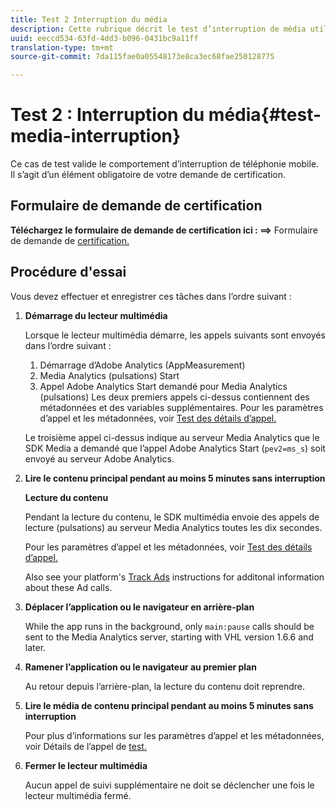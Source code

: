 ```yaml
---
title: Test 2 Interruption du média
description: Cette rubrique décrit le test d’interruption de média utilisé dans la validation.
uuid: eeccd534-63fd-4dd3-b096-0431bc9a11ff
translation-type: tm+mt
source-git-commit: 7da115fae0a05548173e8ca3ec68fae250128775

---
```



# Test 2 : Interruption du média{#test-media-interruption}

Ce cas de test valide le comportement d’interruption de téléphonie mobile. Il s’agit d’un élément obligatoire de votre demande de certification.

## Formulaire de demande de certification

**Téléchargez le formulaire de demande de certification ici : ==&gt;** Formulaire de demande de [certification.](cert_req_form.docx)

## Procédure d'essai

Vous devez effectuer et enregistrer ces tâches dans l’ordre suivant :

1. **Démarrage du lecteur multimédia**

   Lorsque le lecteur multimédia démarre, les appels suivants sont envoyés dans l’ordre suivant :

   1. Démarrage d’Adobe Analytics (AppMeasurement)
   1. Media Analytics (pulsations) Start
   1. Appel Adobe Analytics Start demandé pour Media Analytics (pulsations)
   Les deux premiers appels ci-dessus contiennent des métadonnées et des variables supplémentaires. Pour les paramètres d’appel et les métadonnées, voir [Test des détails d’appel.](/help/sdk-implement/validation/test-call-details.md#start-the-media-player)

   Le troisième appel ci-dessus indique au serveur Media Analytics que le SDK Media a demandé que l’appel Adobe Analytics Start (`pev2=ms_s`) soit envoyé au serveur Adobe Analytics.

1. **Lire le contenu principal pendant au moins 5 minutes sans interruption**

   **Lecture du contenu**

   Pendant la lecture du contenu, le SDK multimédia envoie des appels de lecture (pulsations) au serveur Media Analytics toutes les dix secondes.

   Pour les paramètres d’appel et les métadonnées, voir [Test des détails d’appel.](/help/sdk-implement/validation/test-call-details.md#play-main-content)

   Also see your platform's [Track Ads](/help/sdk-implement/track-ads/track-ads-overview.md) instructions for additonal information about these Ad calls.

1. **Déplacer l’application ou le navigateur en arrière-plan**

   While the app runs in the background, only `main:pause` calls should be sent to the Media Analytics server, starting with VHL version 1.6.6 and later.

1. **Ramener l’application ou le navigateur au premier plan**

   Au retour depuis l’arrière-plan, la lecture du contenu doit reprendre.

1. **Lire le média de contenu principal pendant au moins 5 minutes sans interruption**

   Pour plus d’informations sur les paramètres d’appel et les métadonnées, voir Détails de l’appel de [test.](/help/sdk-implement/validation/test-call-details.md#play-main-content)

1. **Fermer le lecteur multimédia**

   Aucun appel de suivi supplémentaire ne doit se déclencher une fois le lecteur multimédia fermé.

